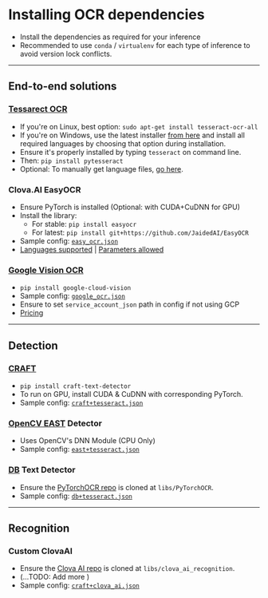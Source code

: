 # Installing OCR dependencies

- Install the dependencies as required for your inference
- Recommended to use `conda` / `virtualenv` for each type of inference to avoid version lock conflicts.

<hr/>

## End-to-end solutions

### [Tessarect OCR](https://github.com/tesseract-ocr/tesseract)

- If you're on Linux, best option: `sudo apt-get install tesseract-ocr-all`
- If you're on Windows, use the latest installer [from here](https://github.com/tesseract-ocr/tessdoc/blob/master/Home.md#windows) and install all required languages by choosing that option during installation.
- Ensure it's properly installed by typing `tesseract` on command line.
- Then: `pip install pytesseract`
- Optional: To manually get language files, [go here](https://github.com/tesseract-ocr/tessdoc/blob/master/Data-Files.md#updated-data-files-for-version-400-september-15-2017).

### Clova.AI EasyOCR

- Ensure PyTorch is installed (Optional: with CUDA+CuDNN for GPU)
- Install the library:
  - For stable: `pip install easyocr`
  - For latest: `pip install git+https://github.com/JaidedAI/EasyOCR`
- Sample config: [`easy_ocr.json`](/configs/easy_ocr.json)
- [Languages supported](https://github.com/JaidedAI/EasyOCR#supported-languages) | [Parameters allowed](https://github.com/JaidedAI/EasyOCR#readtext-method)

### [Google Vision OCR](https://cloud.google.com/vision/docs/ocr#vision_text_detection-python)

- `pip install google-cloud-vision`
- Sample config: [`google_ocr.json`](/configs/google_ocr.json)
- Ensure to set `service_account_json` path in config if not using GCP
- [Pricing](https://cloud.google.com/vision/pricing)

<hr/>

## Detection

### [CRAFT](https://github.com/clovaai/CRAFT-pytorch)

- `pip install craft-text-detector`
- To run on GPU, install CUDA & CuDNN with corresponding PyTorch.
- Sample config: [`craft+tesseract.json`](/configs/craft+tesseract.json)

### [OpenCV EAST](https://bitbucket.org/tomhoag/opencv-text-detection/) Detector

- Uses OpenCV's DNN Module (CPU Only)
- Sample config: [`east+tesseract.json`](/configs/east+tesseract.json)

### [DB](https://arxiv.org/abs/1911.08947) Text Detector

- Ensure the [PyTorchOCR repo](https://github.com/WenmuZhou/PytorchOCR) is cloned at `libs/PyTorchOCR`.
- Sample config: [`db+tesseract.json`](/configs/db+tesseract.json)

<hr/>

## Recognition

### Custom ClovaAI

- Ensure the [Clova AI repo](https://github.com/clovaai/deep-text-recognition-benchmark/) is cloned at `libs/clova_ai_recognition`.
- (...TODO: Add more )
- Sample config: [`craft+clova_ai.json`](/configs/craft+clova_ai.json)
